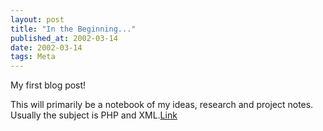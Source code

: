 ```yaml
---
layout: post
title: "In the Beginning..."
published_at: 2002-03-14
date: 2002-03-14
tags: Meta
---
```


My first blog post!  

This will primarily be a notebook of my ideas, research and project notes. Usually the subject is PHP and XML.[Link]()  